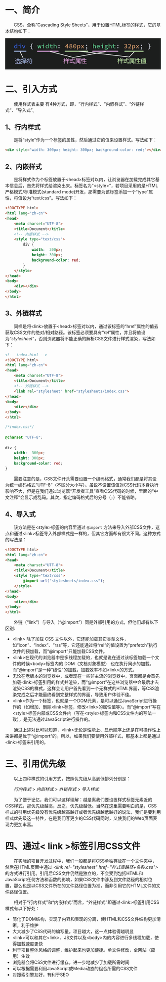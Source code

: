 # 一、简介

  CSS，全称“Cascading Style Sheets”，用于设置HTML标签的样式，它的基本结构如下：

![](IMGS/css.jpg)

# 二、引入方式

  使用样式表主要 有4种方式，即，“行内样式”、“内嵌样式”、“外链样式”、“导入式”。

## 1、行内样式

  是将“style”作为一个标签的属性，然后通过它的值来设置样式。写法如下：

```html
<div style="width: 300px; height: 300px; background-color: red;"></div>
```

## 2、内嵌样式

  是将样式作为个标签放置于\<head>标签对以内，让浏览器在加载完成其它基本信息后，首先将样式给渲染出来。标签名为“\<style>”，若项目采用的是HTML严格模式/标准模式(standard mode)开发，那需要为该标签添加一个“type”属性，将值设为“text/css”。写法如下：

```html
<!DOCTYPE html>
<html lang="zh-cn">
<head>
	<meta charset="UTF-8">
	<title>Document</title>
	<!-- 内嵌样式 -->
	<style type="text/css">
		div {
			width:  300px;
			height: 300px;
			background-color: red;
		}
	</style>
</head>
<body>
	<div></div>
</body>
</html>
```

## 3、外链样式

  同样是将\<link>放置于\<head>标签对以内，通过该标签的“href”属性的值去获取CSS文件的绝对/相对路径。该标签必须要具有“*rel*”属性，并且将值设为“*stylesheet*”，否则浏览器将不能正确的解析CSS文件进行样式渲染，写法如下：

```html
<!-- index.html -->
<!DOCTYPE html>
<html lang="zh-cn">
<head>
	<meta charset="UTF-8">
	<title>Document</title>
	<!-- 外链样式 -->
	<link rel="stylesheet" href="stylesheets/index.css">
</head>
<body>
	<div></div>
</body>
</html>
```

```css
/*index.css*/

@charset "UTF-8";

div {
	width:  300px;
	height: 300px;
	background-color: red;
}
```

  需要注意的是，CSS文件开头需要设置一个编码格式，通常我们都是将其设为统一编码格式“UTF-8”（不区分大小写）。虽说不设置该值对CSS代码本身执行影响不大，但是在我们通过浏览器“开发者工具”查看CSS代码的时候，里面的“中文注释”会显示成乱码。其次，指定编码格式后的分号（`;`）不能省略。

## 4、导入式

  该方法是在\<style>标签的内容里通过 `@import` 方法来导入外部CSS文件，这点和通过\<link>标签导入外部样式是一样的，但其它方面却有很大不同。这种方式的写法是：

```html
<!DOCTYPE html>
<html lang="zh-cn">
<head>
	<meta charset="UTF-8">
	<title>Document</title>
	<style type="text/css">
		@import url("stylesheets/index.css");
	</style>
</head>
<body>
	<div></div>
</body>
</html>
```

  外链（“link”）与导入（“@import”）同是外部引用的方式，但他们却有以下区别:

- \<link> 除了加载 CSS 文件以外，它还能加载其它类型文件，如“icon”、“index”、“rss”等，它还能通过将“rel”的值设置为“prefetch”执行文件的预加载，而“@import”只能加载CSS文件。
- \<link>在现代的浏览器中是多线程加载的，也就是说在通过该标签加载一个文件的时候\<body>标签内的 DOM（文档对象模型） 也在执行同步的加载。而“@import”是一种“线性”的加载，加载效率不如\<link>的方式。
- 无论在老版本的浏览器中，或者现在一些非主流的浏览器中，页面都是会首先加载\<link>标签引用的样式并渲染，而“@import”在这些浏览器中会最后才去渲染CSS的样式，这样会让用户首先看到一个无样式的HTML界面，等CSS渲染完成之后才能最终看到完整样式的界面，导致用户体验不佳。
- \<link>作为一个标签，也就是一个DOM元素，是可以通过JavaScript进行操作的（如增加、删除\<link>标签，修改\<link>的属性值等）。而“@import”写在\<style>标签内部或CSS文件内（写在\<style>标签内和CSS文件内的写法一致），是无法通过JavaScript进行操作的。



  通过上述对比可以知道，\<link>无论是性能上、显示顺序上还是在可操作性上来讲都是优于“@import”的。所以，如果我们要使用外部样式，那基本上都是通过\<link>标签来引用的。

# 三、引用优先级

  以上四种样式的引用方式，按照优先级从高到低排列分别是：

  *行内样式* > *内嵌样式* > *外链样式* > *导入样式*

  为了便于记忆，我们可以这样理解：越是离我们要设置样式标签元素近的CSS样式，那优先级越高，反之，优先级越低。当然在这里需要明白的是，CSS样式的引用优先级没有优先级越高越好或者优先级越低越好的说法，我们是要利用样式优先级这一特性，在是我们写更少的CSS代码同时，又使我们的Web页面表现力更加丰富。

# 四、通过< link >标签引用CSS文件

  在实际的项目开发过程中，我们一般都是将CSS单独存放在一个文件夹中，然后在HTML页面中通过 *\<link rel="stylesheet" href="样式表路径+名称.css">* 的方式进行引用。引用后CSS文件仍然是独立的，不会受到包括HTML和JavaScript任何方法和函数的影响，如果CSS文件中涉及到文件路径的相对位置，那么也是以CSS文件所在的文件路径位置为准，而非引用它的HTML文件的文件路径位置。

  相对于“行内样式”和“内嵌样式”而言，“外链样式”即通过\<link>标签引用CSS样式有以下好处：

- 简化了DOM结构，实现了内容和表现的分离，使HTML和CSS文件结构更加清晰，利于维护
- 大大减少了CSS代码的编写量。项目越大，这一点体验得越明显
- \<link>可以和其它\<link>、JS文件以及\<body>内的内容进行多线程加载，使得加载速度更快
- 利于项目整体风格的调整，维护起来也更加便捷。单文件修改，全网站（应用）生效
- 浏览器会将CSS文件进行缓存，进一步地减少了加载所需时间
- 可以根据需要利用JavaScript或Media动态的组合所需的CSS文件
- 对搜索引擎友好，有利于SEO













